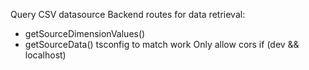 Query CSV datasource
Backend routes for data retrieval:
* getSourceDimensionValues()
* getSourceData()
tsconfig to match work
Only allow cors if (dev && localhost)